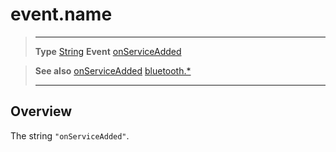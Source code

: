 # event.name

> --------------------- ------------------------------------------------------------------------------------------
> __Type__              [String](https://docs.coronalabs.com/api/type/String.html)
> __Event__             [onServiceAdded](/plugin/bluetooth/type/Server/event/onServiceAdded/index.md)


> __See also__          [onServiceAdded](/plugin/bluetooth/type/Server/event/onServiceAdded/index.md)
>						[bluetooth.*](/plugin/bluetooth/index.md)
> --------------------- ------------------------------------------------------------------------------------------

## Overview

The string `"onServiceAdded"`.